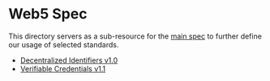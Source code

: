 # Web5 Spec

This directory servers as a sub-resource for the [main spec](../README.md) to further define our usage of selected standards.

* [Decentralized Identifiers v1.0](did.md)
* [Verifiable Credentials v1.1](vc.md)
